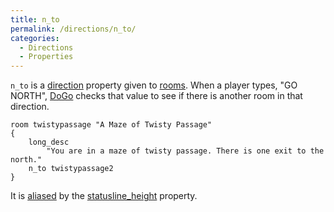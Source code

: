 ```yaml
---
title: n_to
permalink: /directions/n_to/
categories: 
  - Directions
  - Properties
---
```


`n_to` is a [direction](direction) property given to
[rooms](rooms). When a player types, "GO NORTH",
[DoGo](DoGo) checks that value to see if there is another
room in that direction.

    room twistypassage "A Maze of Twisty Passage"
    {
        long_desc
            "You are in a maze of twisty passage. There is one exit to the north."
        n_to twistypassage2
    }

It is [aliased](alias) by the
[statusline_height](statusline_height) property.

